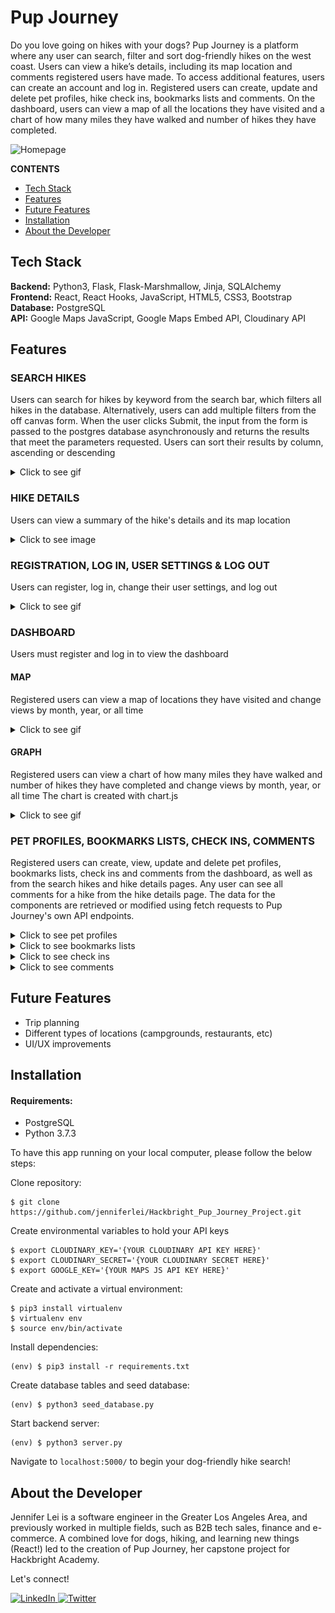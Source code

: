 # Pup Journey

Do you love going on hikes with your dogs? Pup Journey is a platform where any user can search, filter and sort dog-friendly hikes on the west coast. Users can view a hike’s details, including its map location and comments registered users have made. To access additional features, users can create an account and log in. Registered users can create, update and delete pet profiles, hike check ins, bookmarks lists and comments. On the dashboard, users can view a map of all the locations they have visited and a chart of how many miles they have walked and number of hikes they have completed.

![Homepage](/static/img/readme/Pup_Journey_Homepage.png "Homepage")

**CONTENTS**

- [Tech Stack](#tech-stack)
- [Features](#features)
- [Future Features](#future-features)
- [Installation](#installation)
- [About the Developer](#about-the-developer)

## Tech Stack

**Backend:** Python3, Flask, Flask-Marshmallow, Jinja, SQLAlchemy\
**Frontend:** React, React Hooks, JavaScript, HTML5, CSS3, Bootstrap\
**Database:** PostgreSQL\
**API:** Google Maps JavaScript, Google Maps Embed API, Cloudinary API

## Features

### SEARCH HIKES

Users can search for hikes by keyword from the search bar, which filters all hikes in the database.
Alternatively, users can add multiple filters from the off canvas form. When the user clicks Submit, the input from the form is passed to the postgres database asynchronously and returns the results that meet the parameters requested.
Users can sort their results by column, ascending or descending

<details>
  <summary>Click to see gif</summary>
  
<img src="https://user-images.githubusercontent.com/43583599/159387972-7141c4aa-1bef-4867-b09c-b3d5c0c8e055.gif" width="75%" height="75%"/>
</details>

### HIKE DETAILS

Users can view a summary of the hike's details and its map location

<details>
  <summary>Click to see image</summary>
  
<img src="/static/img/readme/Pup_Journey_Hike_Details.png" width="75%" height="75%"/>
</details>

### REGISTRATION, LOG IN, USER SETTINGS & LOG OUT

Users can register, log in, change their user settings, and log out

<details>
  <summary>Click to see gif</summary>
  
<img src="https://user-images.githubusercontent.com/43583599/159392083-f33b1c47-1e36-4d97-9fd9-b2b03d75cd4c.gif" width="75%" height="75%"/>
</details>

### DASHBOARD

Users must register and log in to view the dashboard

#### MAP

Registered users can view a map of locations they have visited and change views by month, year, or all time

<details>
  <summary>Click to see gif</summary>
  
<img src="https://user-images.githubusercontent.com/43583599/159410647-247399dc-2398-4522-ba1a-ed3690402506.gif" width="75%" height="75%"/>
</details>

#### GRAPH

Registered users can view a chart of how many miles they have walked and number of hikes they have completed and change views by month, year, or all time
The chart is created with chart.js

<details>
  <summary>Click to see gif</summary>
  
<img src="https://user-images.githubusercontent.com/43583599/159410658-042082bf-8d11-43a9-b07c-8694cdeb312a.gif" width="75%" height="75%"/>
</details>

### PET PROFILES, BOOKMARKS LISTS, CHECK INS, COMMENTS

Registered users can create, view, update and delete pet profiles, bookmarks lists, check ins and comments from the dashboard, as well as from the search hikes and hike details pages. Any user can see all comments for a hike from the hike details page.
The data for the components are retrieved or modified using fetch requests to Pup Journey's own API endpoints.

<details>
  <summary>Click to see pet profiles</summary>

| Dashboard View                                                                                                                              | Search Hikes/Hike Details View                                                                                                              |
| ------------------------------------------------------------------------------------------------------------------------------------------- | ------------------------------------------------------------------------------------------------------------------------------------------- |
| <img src="https://user-images.githubusercontent.com/43583599/159401165-9b5fb75a-df84-4464-a9b0-df331671e9ea.gif" width="50%" height="50%"/> | <img src="https://user-images.githubusercontent.com/43583599/159401176-6e33f9b5-9907-4dd9-8b0c-b6ff8586cf69.gif" width="50%" height="50%"/> |

</details>

<details>
  <summary>Click to see bookmarks lists</summary>
  
<img src="https://user-images.githubusercontent.com/43583599/159410557-48d3bf29-9ac7-40a5-a987-9bf57e385b2d.gif" width="75%" height="75%"/>
  
Bookmarks list components are also accessible from the search hikes and hike details pages
<img src="https://user-images.githubusercontent.com/43583599/159410574-110f815a-a817-4b13-ba17-352ac95bf716.gif" width="75%" height="75%"/>
</details>

<details>
  <summary>Click to see check ins</summary>
  
<img src="https://user-images.githubusercontent.com/43583599/159410714-dccf3aa8-d2d9-4f33-95c7-b7a6e8d175fb.gif" width="75%" height="75%"/>
  
Check in components are also accessible from the search hikes and hike details pages
<img src="https://user-images.githubusercontent.com/43583599/159410757-f38cec76-a7b4-4f80-a4e1-12b35b384ac2.gif" width="75%" height="75%"/>
</details>

<details>
  <summary>Click to see comments</summary>
  
<img src="https://user-images.githubusercontent.com/43583599/159410785-1166192f-933d-4cf8-b2cd-3d69d4e7433b.gif" width="75%" height="75%"/>
  
Comment components are also accessible from the search hikes and hike details pages. Non-registered users can view comments from the hikes and hike details pages.
<img src="https://user-images.githubusercontent.com/43583599/159410801-aeab7fb4-86af-49b7-beb3-4b551649ffc7.gif" width="75%" height="75%"/>
</details>

## Future Features

- Trip planning
- Different types of locations (campgrounds, restaurants, etc)
- UI/UX improvements

## Installation

#### Requirements:

- PostgreSQL
- Python 3.7.3

To have this app running on your local computer, please follow the below steps:

Clone repository:

```
$ git clone https://github.com/jenniferlei/Hackbright_Pup_Journey_Project.git
```

Create environmental variables to hold your API keys

```
$ export CLOUDINARY_KEY='{YOUR CLOUDINARY API KEY HERE}'
$ export CLOUDINARY_SECRET='{YOUR CLOUDINARY SECRET HERE}'
$ export GOOGLE_KEY='{YOUR MAPS JS API KEY HERE}'
```

Create and activate a virtual environment:

```
$ pip3 install virtualenv
$ virtualenv env
$ source env/bin/activate
```

Install dependencies:

```
(env) $ pip3 install -r requirements.txt
```

Create database tables and seed database:

```
(env) $ python3 seed_database.py
```

Start backend server:

```
(env) $ python3 server.py
```

Navigate to `localhost:5000/` to begin your dog-friendly hike search!

## About the Developer

Jennifer Lei is a software engineer in the Greater Los Angeles Area, and previously worked in multiple fields, such as B2B tech sales, finance and e-commerce. A combined love for dogs, hiking, and learning new things (React!) led to the creation of Pup Journey, her capstone project for Hackbright Academy.

Let's connect!

<p><a href="https://www.linkedin.com/in/jenniferlei/">
  <img
    alt="LinkedIn"
    src="https://img.shields.io/badge/linkedin-%230077B5.svg?style=for-the-badge&logo=linkedin&logoColor=white"
  />
</a>
<a href="https://twitter.com/JenniferLei_">
  <img
    alt="Twitter"
    src="https://img.shields.io/badge/twitter-%231DA1F2.svg?&style=for-the-badge&logo=twitter&logoColor=white"
  />
</a></p>
